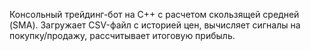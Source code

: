 Консольный трейдинг-бот на С++ с расчетом скользящей средней (SMA). 
Загружает CSV-файл с историей цен, вычисляет сигналы на покупку/продажу, рассчитывает итоговую прибыль.